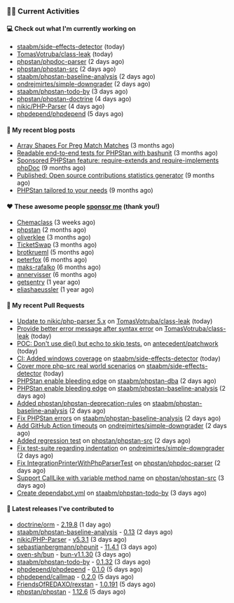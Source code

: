 ### 👨‍💻 Current Activities


#### 💻 Check out what I'm currently working on

- [staabm/side-effects-detector](https://github.com/staabm/side-effects-detector) (today)
- [TomasVotruba/class-leak](https://github.com/TomasVotruba/class-leak) (today)
- [phpstan/phpdoc-parser](https://github.com/phpstan/phpdoc-parser) (2 days ago)
- [phpstan/phpstan-src](https://github.com/phpstan/phpstan-src) (2 days ago)
- [staabm/phpstan-baseline-analysis](https://github.com/staabm/phpstan-baseline-analysis) (2 days ago)
- [ondrejmirtes/simple-downgrader](https://github.com/ondrejmirtes/simple-downgrader) (2 days ago)
- [staabm/phpstan-todo-by](https://github.com/staabm/phpstan-todo-by) (3 days ago)
- [phpstan/phpstan-doctrine](https://github.com/phpstan/phpstan-doctrine) (4 days ago)
- [nikic/PHP-Parser](https://github.com/nikic/PHP-Parser) (4 days ago)
- [phpdepend/phpdepend](https://github.com/phpdepend/phpdepend) (5 days ago)


#### 📜 My recent blog posts

- [Array Shapes For Preg Match Matches](https://staabm.github.io/2024/07/05/array-shapes-for-preg-match-matches.html) (3 months ago)
- [Readable end-to-end tests for PHPStan with bashunit](https://staabm.github.io/2024/06/28/readable-phpstan-end-to-end-tests-with-bashunit.html) (3 months ago)
- [Sponsored PHPStan feature: require-extends and require-implements phpDoc](https://staabm.github.io/2024/01/15/phpstan-require-extends-implements.html) (9 months ago)
- [Published: Open source contributions statistics generator](https://staabm.github.io/2024/01/10/oss-contribs-published.html) (9 months ago)
- [PHPStan tailored to your needs](https://staabm.github.io/2024/01/01/phpstan-customizing.html) (9 months ago)


#### ❤️ These awesome people [sponsor me](https://github.com/sponsors/staabm) (thank you!)

- [Chemaclass](https://github.com/Chemaclass) (3 weeks ago)
- [phpstan](https://github.com/phpstan) (2 months ago)
- [oliverklee](https://github.com/oliverklee) (3 months ago)
- [TicketSwap](https://github.com/TicketSwap) (3 months ago)
- [brotkrueml](https://github.com/brotkrueml) (5 months ago)
- [peterfox](https://github.com/peterfox) (6 months ago)
- [maks-rafalko](https://github.com/maks-rafalko) (6 months ago)
- [annervisser](https://github.com/annervisser) (6 months ago)
- [getsentry](https://github.com/getsentry) (1 year ago)
- [eliashaeussler](https://github.com/eliashaeussler) (1 year ago)


#### 🔨 My recent Pull Requests

- [Update to nikic/php-parser 5.x](https://github.com/TomasVotruba/class-leak/pull/47) on [TomasVotruba/class-leak](https://github.com/TomasVotruba/class-leak) (today)
- [Provide better error message after syntax error](https://github.com/TomasVotruba/class-leak/pull/46) on [TomasVotruba/class-leak](https://github.com/TomasVotruba/class-leak) (today)
- [POC: Don&#39;t use die() but echo to skip tests.](https://github.com/antecedent/patchwork/pull/168) on [antecedent/patchwork](https://github.com/antecedent/patchwork) (today)
- [CI: Added windows coverage](https://github.com/staabm/side-effects-detector/pull/13) on [staabm/side-effects-detector](https://github.com/staabm/side-effects-detector) (today)
- [Cover more php-src real world scenarios](https://github.com/staabm/side-effects-detector/pull/12) on [staabm/side-effects-detector](https://github.com/staabm/side-effects-detector) (today)
- [PHPStan enable bleeding edge](https://github.com/staabm/phpstan-dba/pull/692) on [staabm/phpstan-dba](https://github.com/staabm/phpstan-dba) (2 days ago)
- [PHPStan enable bleeding edge](https://github.com/staabm/phpstan-baseline-analysis/pull/184) on [staabm/phpstan-baseline-analysis](https://github.com/staabm/phpstan-baseline-analysis) (2 days ago)
- [Added phpstan/phpstan-deprecation-rules](https://github.com/staabm/phpstan-baseline-analysis/pull/183) on [staabm/phpstan-baseline-analysis](https://github.com/staabm/phpstan-baseline-analysis) (2 days ago)
- [Fix PHPStan errors](https://github.com/staabm/phpstan-baseline-analysis/pull/182) on [staabm/phpstan-baseline-analysis](https://github.com/staabm/phpstan-baseline-analysis) (2 days ago)
- [Add GitHub Action timeouts](https://github.com/ondrejmirtes/simple-downgrader/pull/8) on [ondrejmirtes/simple-downgrader](https://github.com/ondrejmirtes/simple-downgrader) (2 days ago)
- [Added regression test](https://github.com/phpstan/phpstan-src/pull/3561) on [phpstan/phpstan-src](https://github.com/phpstan/phpstan-src) (2 days ago)
- [Fix test-suite regarding indentation](https://github.com/ondrejmirtes/simple-downgrader/pull/7) on [ondrejmirtes/simple-downgrader](https://github.com/ondrejmirtes/simple-downgrader) (2 days ago)
- [Fix IntegrationPrinterWithPhpParserTest](https://github.com/phpstan/phpdoc-parser/pull/255) on [phpstan/phpdoc-parser](https://github.com/phpstan/phpdoc-parser) (2 days ago)
- [Support CallLike with variable method name](https://github.com/phpstan/phpstan-src/pull/3553) on [phpstan/phpstan-src](https://github.com/phpstan/phpstan-src) (3 days ago)
- [Create dependabot.yml](https://github.com/staabm/phpstan-todo-by/pull/114) on [staabm/phpstan-todo-by](https://github.com/staabm/phpstan-todo-by) (3 days ago)


#### 🔭 Latest releases I've contributed to

- [doctrine/orm](https://github.com/doctrine/orm) - [2.19.8](https://github.com/doctrine/orm/releases/tag/2.19.8) (1 day ago)
- [staabm/phpstan-baseline-analysis](https://github.com/staabm/phpstan-baseline-analysis) - [0.13](https://github.com/staabm/phpstan-baseline-analysis/releases/tag/0.13) (2 days ago)
- [nikic/PHP-Parser](https://github.com/nikic/PHP-Parser) - [v5.3.1](https://github.com/nikic/PHP-Parser/releases/tag/v5.3.1) (3 days ago)
- [sebastianbergmann/phpunit](https://github.com/sebastianbergmann/phpunit) - [11.4.1](https://github.com/sebastianbergmann/phpunit/releases/tag/11.4.1) (3 days ago)
- [oven-sh/bun](https://github.com/oven-sh/bun) - [bun-v1.1.30](https://github.com/oven-sh/bun/releases/tag/bun-v1.1.30) (3 days ago)
- [staabm/phpstan-todo-by](https://github.com/staabm/phpstan-todo-by) - [0.1.32](https://github.com/staabm/phpstan-todo-by/releases/tag/0.1.32) (3 days ago)
- [phpdepend/phpdepend](https://github.com/phpdepend/phpdepend) - [0.1.0](https://github.com/phpdepend/phpdepend/releases/tag/0.1.0) (5 days ago)
- [phpdepend/callmap](https://github.com/phpdepend/callmap) - [0.2.0](https://github.com/phpdepend/callmap/releases/tag/0.2.0) (5 days ago)
- [FriendsOfREDAXO/rexstan](https://github.com/FriendsOfREDAXO/rexstan) - [1.0.191](https://github.com/FriendsOfREDAXO/rexstan/releases/tag/1.0.191) (5 days ago)
- [phpstan/phpstan](https://github.com/phpstan/phpstan) - [1.12.6](https://github.com/phpstan/phpstan/releases/tag/1.12.6) (5 days ago)
